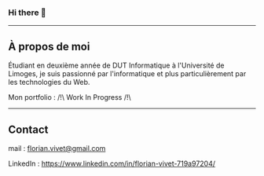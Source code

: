 ### Hi there 👋

----------------

## À propos de moi

Étudiant en deuxième année de DUT Informatique à l'Université de Limoges, je suis passionné par l'informatique et plus particulièrement par les technologies du Web.

Mon portfolio : /!\ Work In Progress /!\

----------------

## Contact

mail : florian.vivet@gmail.com

LinkedIn : https://www.linkedin.com/in/florian-vivet-719a97204/

